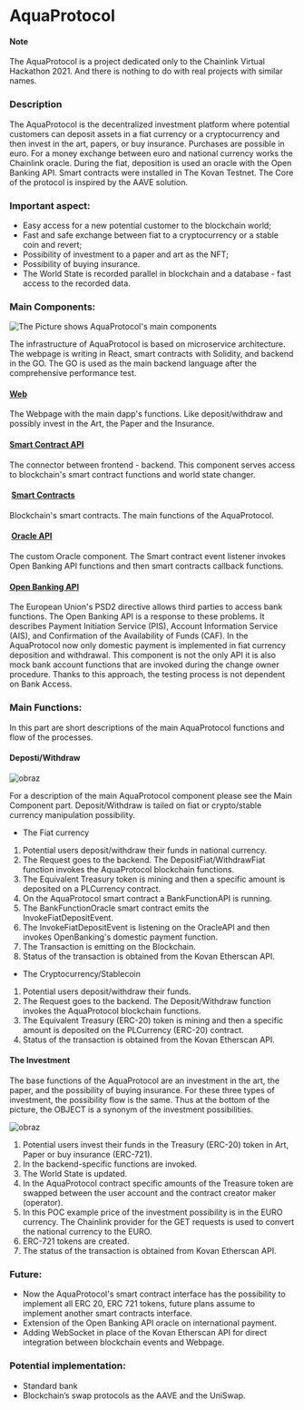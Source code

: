 # AquaProtocol

#### Note
The AquaProtocol is a project dedicated only to the Chainlink Virtual Hackathon 2021. And there is nothing to do with real projects with similar names.

### Description
The AquaProtocol is the decentralized investment platform where potential customers can deposit assets in a fiat currency or a cryptocurrency and then invest in the art, papers, or buy insurance. Purchases are possible in euro. For a money exchange between euro and national currency works the Chainlink oracle.
During the fiat, deposition is used an oracle with the Open Banking API. Smart contracts were installed in The Kovan Testnet.
The Core of the protocol is inspired by the AAVE solution.

### Important aspect:
- Easy access for a new potential customer to the blockchain world;
- Fast and safe exchange between fiat to a cryptocurrency or a stable coin and revert;
- Possibility of investment to a paper and art as the NFT;
- Possibility of buying insurance.
- The World State is recorded parallel in blockchain and a database - fast access to the recorded data.

### Main Components:

![The Picture shows AquaProtocol's main components](https://user-images.githubusercontent.com/81238266/113659154-ba093a00-96a1-11eb-9c82-7a8f60efc9bf.png)

The infrastructure of AquaProtocol is based on microservice architecture. The webpage is writing in React, smart contracts with Solidity, and backend in the GO.
The GO is used as the main backend language after the comprehensive performance test.
#### [Web](https://github.com/aquaprotocol/web)
The Webpage with the main dapp's functions. Like deposit/withdraw and possibly invest in the Art, the Paper and the Insurance.

#### [Smart Contract API](https://github.com/aquaprotocol/smart-contract-api)

The connector between frontend - backend. This component serves access to blockchain's smart contract functions and world state changer.

####  [Smart Contracts](https://github.com/aquaprotocol/smart-contract)

Blockchain's smart contracts. The main functions of the AquaProtocol.

####  [Oracle API](https://github.com/aquaprotocol/oracle-api)
The custom Oracle component. The Smart contract event listener invokes Open Banking API functions and then smart contracts callback functions.

#### [Open Banking API](https://github.com/aquaprotocol/open-banking-api)
The European Union's PSD2 directive allows third parties to access bank functions. The Open Banking API is a response to these problems. It describes Payment Initiation Service (PIS), Account Information Service (AIS), and Confirmation of the Availability of Funds (CAF). In the AquaProtocol now only domestic payment is implemented in fiat currency deposition and withdrawal. This component is not the only API it is also mock bank account functions that are invoked during the change owner procedure. Thanks to this approach, the testing process is not dependent on Bank Access.

### Main Functions:
In this part are short descriptions of the main AquaProtocol functions and flow of the processes.

#### Deposti/Withdraw

![obraz](https://user-images.githubusercontent.com/81238266/113665307-88966b80-96ad-11eb-8af0-0d63d78206e6.png)

For a description of the main AquaProtocol component please see the Main Component part. Deposit/Withdraw is tailed on fiat or crypto/stable currency manipulation possibility.

- The Fiat currency
1. Potential users deposit/withdraw their funds in national currency.
2. The Request goes to the backend. The DepositFiat/WithdrawFiat function invokes the AquaProtocol blockchain functions.
3. The Equivalent Treasury token is mining and then a specific amount is deposited on a PLCurrency contract.
4. On the AquaProtocol smart contract a BankFunctionAPI is running.
5. The BankFunctionOracle smart contract emits the InvokeFiatDepositEvent.
6. The InvokeFiatDepositEvent is listening on the OracleAPI and then invokes OpenBanking's domestic payment function.
7. The Transaction is emitting on the Blockchain.
8. Status of the transaction is obtained from the Kovan Etherscan API.

- The Cryptocurrency/Stablecoin
1. Potential users deposit/withdraw their funds.
2. The Request goes to the backend. The Deposit/Withdraw function invokes the AquaProtocol blockchain functions.
3. The Equivalent Treasury (ERC-20) token is mining and then a specific amount is deposited on the PLCurrency (ERC-20) contract.
4. Status of the transaction is obtained from the Kovan Etherscan API.

#### The Investment

The base functions of the AquaProtocol are an investment in the art, the paper, and the possibility of buying insurance.
For these three types of investment, the possibility flow is the same. Thus at the bottom of the picture, the OBJECT is a synonym of the investment possibilities.

![obraz](https://user-images.githubusercontent.com/81238266/113668380-71a64800-96b2-11eb-93b5-57be2d590032.png)

1. Potential users invest their funds in the Treasury (ERC-20) token in Art, Paper or buy insurance (ERC-721).
2. In the backend-specific functions are invoked.
3. The World State is updated.
4. In the AquaProtocol contract specific amounts of the Treasure token are swapped between the user account and the contract creator maker (operator).
5. In this POC example price of the investment possibility is in the EURO currency. The Chainlink provider for the GET requests is used to convert the national currency to the EURO.
6. ERC-721 tokens are created.
7. The status of the transaction is obtained from Kovan Etherscan API.

### Future:
- Now the AquaProtocol's smart contract interface has the possibility to implement all ERC 20, ERC 721 tokens, future plans assume to implement another smart contracts interface.
- Extension of the Open Banking API oracle on international payment.
- Adding WebSocket in place of the Kovan Etherscan API for direct integration between blockchain events and Webpage.

### Potential implementation:
- Standard bank
- Blockchain’s swap protocols as the AAVE and the UniSwap.

